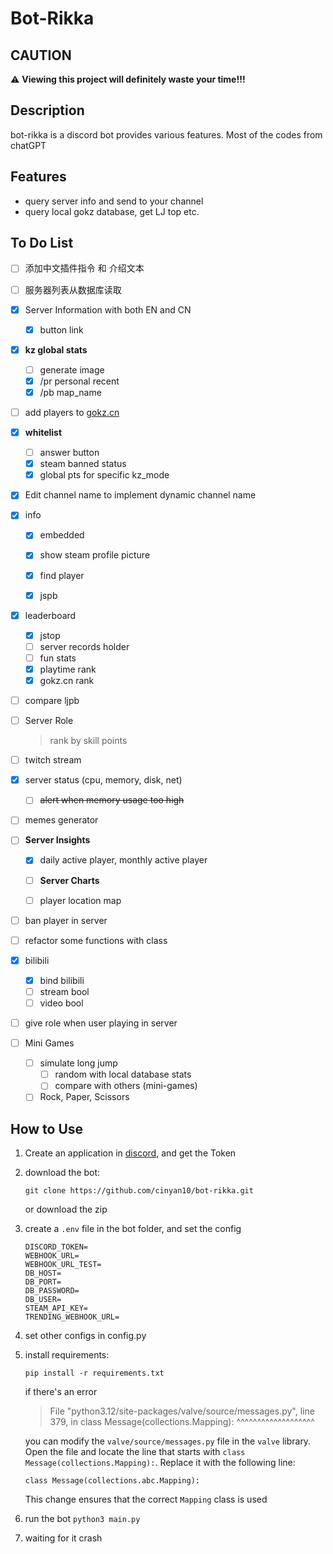 # Bot-Rikka

## CAUTION

⚠️ **Viewing this project will definitely waste your time!!!**

## Description

bot-rikka is a discord bot provides various features. Most of the codes from chatGPT

## Features

- query server info and send to your channel
- query local gokz database, get LJ top etc. 

## To Do List

- [ ] 添加中文插件指令 和 介绍文本

- [ ] 服务器列表从数据库读取

- [X] Server Information with both EN and CN
  - [x] button link

- [x] **kz global stats**

  - [ ] generate image
  - [x] /pr personal recent
  - [x] /pb map_name

- [ ] add players to [gokz.cn](https://gokz.cn)

- [x] **whitelist**

  - [ ] answer button
  - [x] steam banned status
  - [x] global pts for specific kz_mode

- [x] Edit channel name to implement dynamic channel name 

- [x] info

  - [x] embedded

  -  [x] show steam profile picture

  -  [x] find player

  -  [x] jspb

- [x] leaderboard 
  - [x] jstop
  - [ ] server records holder 
  - [ ] fun stats 
  - [x] playtime rank
  - [x] gokz.cn rank

- [ ] compare ljpb

- [ ] Server Role

  > rank by skill points

- [ ] twitch stream

- [x] server status (cpu, memory, disk, net)
  -  [ ] ~~alert when memory usage too high~~

- [ ] memes generator

- [ ] **Server Insights**

  - [x] daily active player, monthly active player
  - [ ] **Server Charts**

  - [ ] player location map

- [ ] ban player in server

- [ ] refactor some functions with class

-  [x] bilibili
  -  [x] bind bilibili
  -  [ ] stream bool
  -  [ ] video bool
-  [ ] give role when user playing in server
-  [ ] Mini Games
   -  [ ] simulate long jump
      -  [ ] random with local database stats
      -  [ ] compare with others  (mini-games)
   -  [ ] Rock, Paper, Scissors

## How to Use

1. Create an application in [discord](https://discord.com/developers/applications),  and get the Token

2. download the bot:

   `git clone https://github.com/cinyan10/bot-rikka.git `

   or download the zip

3. create a `.env` file in the bot folder, and set the config
   ``` 
   DISCORD_TOKEN=
   WEBHOOK_URL=
   WEBHOOK_URL_TEST=
   DB_HOST=
   DB_PORT=
   DB_PASSWORD=
   DB_USER=
   STEAM_API_KEY=
   TRENDING_WEBHOOK_URL=
   ```

4. set other configs in config.py

5. install requirements:

   ```shell
   pip install -r requirements.txt
   ```

   if there's an error

   > File "python3.12/site-packages/valve/source/messages.py", line 379, in <module>
   >  class Message(collections.Mapping):
   >                ^^^^^^^^^^^^^^^^^^^

    you can modify the `valve/source/messages.py` file in the `valve` library. Open the file and locate the line that starts with `class Message(collections.Mapping):`. Replace it with the following line:

   ```
   class Message(collections.abc.Mapping):
   ```

   This change ensures that the correct `Mapping` class is used

6. run the bot
   `python3 main.py`

7. waiting for it crash


